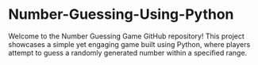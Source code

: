 # Number-Guessing-Using-Python
 Welcome to the Number Guessing Game GitHub repository! This project showcases a simple yet engaging game built using Python, where players attempt to guess a randomly generated number within a specified range.
